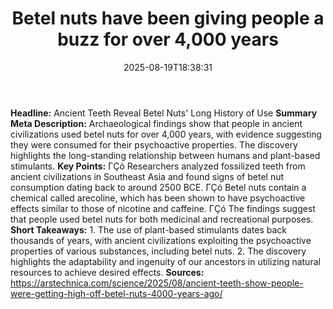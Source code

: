 ﻿---
title: "Betel nuts have been giving people a buzz for over 4,000 years"
date: "2025-08-19T18:38:31"
category: "Markets"
summary: ""
slug: "betel nuts have been giving people a buzz for over 4000 year"
source_urls:
  - "https://arstechnica.com/science/2025/08/ancient-teeth-show-people-were-getting-high-off-betel-nuts-4000-years-ago/"
seo:
  title: "Betel nuts have been giving people a buzz for over 4,000 years | Hash n Hedge"
  description: ""
  keywords: ["news", "markets", "brief"]
---
**Headline:** Ancient Teeth Reveal Betel Nuts' Long History of Use  **Summary Meta Description:** Archaeological findings show that people in ancient civilizations used betel nuts for over 4,000 years, with evidence suggesting they were consumed for their psychoactive properties. The discovery highlights the long-standing relationship between humans and plant-based stimulants.  **Key Points:**  ΓÇó Researchers analyzed fossilized teeth from ancient civilizations in Southeast Asia and found signs of betel nut consumption dating back to around 2500 BCE. ΓÇó Betel nuts contain a chemical called arecoline, which has been shown to have psychoactive effects similar to those of nicotine and caffeine. ΓÇó The findings suggest that people used betel nuts for both medicinal and recreational purposes.  **Short Takeaways:**  1. The use of plant-based stimulants dates back thousands of years, with ancient civilizations exploiting the psychoactive properties of various substances, including betel nuts. 2. The discovery highlights the adaptability and ingenuity of our ancestors in utilizing natural resources to achieve desired effects.  **Sources:**  https://arstechnica.com/science/2025/08/ancient-teeth-show-people-were-getting-high-off-betel-nuts-4000-years-ago/ 
